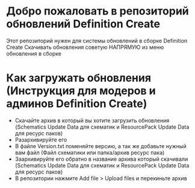# Добро пожаловать в репозиторий обновлений Definition Create
Этот репозиторий нужен для системы обновлений в сборке Definition Create
Скачивать обновления советую НАПРЯМУЮ из меню обновления в сборке

# Как загружать обновления (Инструкция для модеров и админов Definition Create)
- Скачайте архив в который вы хотите загрузить обновления (Schematics Update Data для схематик и ResourcePack Update Data для ресурс паков)
- Разархивируйте его
- В файле Version.txt поменяйте версию, а так же добавьте нужный вам файл (Файл схематики или папка/архив ресурс пака)
- Заархивируйте его обратно в название архива который скачивали (Schematics Update Data для схематик и ResourcePack Update Data для ресурс паков)
- В репозитории нажмите Add file > Upload files и перекиньте архив
